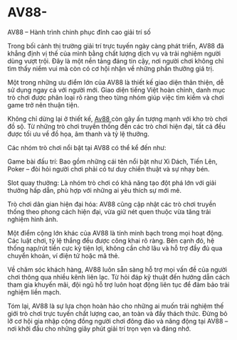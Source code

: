 # AV88-
AV88 – Hành trình chinh phục đỉnh cao giải trí số

Trong bối cảnh thị trường giải trí trực tuyến ngày càng phát triển, AV88 đã khẳng định vị thế của mình bằng chất lượng dịch vụ và trải nghiệm người dùng vượt trội. Đây là một nền tảng đáng tin cậy, nơi người chơi không chỉ tìm thấy niềm vui mà còn có cơ hội nhận về những phần thưởng giá trị.

Một trong những ưu điểm lớn của AV88 là thiết kế giao diện thân thiện, dễ sử dụng ngay cả với người mới. Giao diện tiếng Việt hoàn chỉnh, danh mục trò chơi được phân loại rõ ràng theo từng nhóm giúp việc tìm kiếm và chơi game trở nên thuận tiện.

Không chỉ dừng lại ở thiết kế, <a href=https://av88-vn.com> Av88 </a>  còn gây ấn tượng mạnh với kho trò chơi đồ sộ. Từ những trò chơi truyền thống đến các trò chơi hiện đại, tất cả đều được tối ưu về đồ họa, âm thanh và tỷ lệ thưởng.

Các nhóm trò chơi nổi bật tại AV88 có thể kể đến như:

Game bài đấu trí: Bao gồm những cái tên nổi bật như Xì Dách, Tiến Lên, Poker – đòi hỏi người chơi phải có tư duy chiến thuật và sự nhạy bén.

Slot quay thưởng: Là nhóm trò chơi có khả năng tạo đột phá lớn với giải thưởng hấp dẫn, phù hợp với những ai yêu thích sự mới mẻ.

Trò chơi dân gian hiện đại hóa: AV88 cũng cập nhật các trò chơi truyền thống theo phong cách hiện đại, vừa giữ nét quen thuộc vừa tăng trải nghiệm hình ảnh.

Một điểm cộng lớn khác của AV88 là tính minh bạch trong mọi hoạt động. Các luật chơi, tỷ lệ thắng đều được công khai rõ ràng. Bên cạnh đó, hệ thống nạp/rút tiền cực kỳ tiện lợi, không cần chờ lâu và hỗ trợ đầy đủ qua chuyển khoản, ví điện tử hoặc mã thẻ.

Về chăm sóc khách hàng, AV88 luôn sẵn sàng hỗ trợ mọi vấn đề của người chơi thông qua nhiều kênh liên lạc. Từ hỏi đáp kỹ thuật đến hướng dẫn cách tham gia khuyến mãi, đội ngũ hỗ trợ luôn hoạt động liên tục để đảm bảo trải nghiệm liền mạch.

Tóm lại, AV88 là sự lựa chọn hoàn hảo cho những ai muốn trải nghiệm thế giới trò chơi trực tuyến chất lượng cao, an toàn và đầy thách thức. Đừng bỏ lỡ cơ hội gia nhập cộng đồng người chơi đông đảo và năng động tại AV88 – nơi khởi đầu cho những giây phút giải trí trọn vẹn và đáng nhớ.

